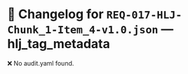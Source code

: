 # 📝 Changelog for `REQ-017-HLJ-Chunk_1-Item_4-v1.0.json` — **hlj_tag_metadata**

❌ No audit.yaml found.
